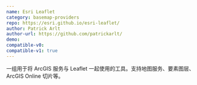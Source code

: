 ```yaml
---
name: Esri Leaflet
category: basemap-providers
repo: https://esri.github.io/esri-leaflet/
author: Patrick Arlt
author-url: https://github.com/patrickarlt/
demo: 
compatible-v0:
compatible-v1: true
---
```


一组用于将 ArcGIS 服务与 Leaflet 一起使用的工具。支持地图服务、要素图层、ArcGIS Online 切片等。
